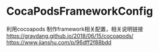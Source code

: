 # CocaPodsFrameworkConfig
利用cocoapods 制作framework相关配置，相关说明链接
https://graydang.github.io/2018/06/15/cocoapods/
https://www.jianshu.com/p/96dff2f88bdd
